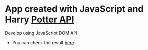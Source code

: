 # App created with JavaScript and Harry [Potter API](http://hp-api.herokuapp.com/)


Develop using JavaScript DOM API
- You can check the result [here](https://carlosleoncode.github.io/Harry_potter_chars/)


